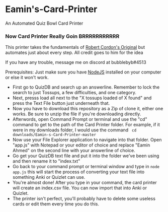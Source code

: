 # Eamin's-Card-Printer
An Automated Quiz Bowl Card Printer


### Now Card Printer Really Goin BRRRRRRRRRRR

This printer takes the fundamentals of [Robert Cordon's Original](https://drive.google.com/file/d/13Fwlw12VGM0xOcp8svfm9j8xEJJT5hSo/view) but automates just about every step. All credit goes to him for the idea

If you have any trouble, message me on discord at bubblebyb#4513

Prerequisites:
Just make sure you have [NodeJS](https://nodejs.org/en/download/) installed on your computer or else it won't work.

* First go to QuizDB and search up an answerline. Remember to lock the search to just Tossups, a few difficulties, and one category.
* Next, presss load all next to the "X tossups loaded of X found" and press the Text File button just underneath that.
* Now you have to download this repository as a Zip of clone it, either one works. Be sure to unzip the file if you're downloading directly.
* Afterwords, open Command Prompt or terminal and use the "cd" command to get to the path of the Card Printer folder. For example, if it were in my downloads folder, I would use the command 
<code> cd downloads/Eamin-s-Card-Printer-master </code>
* Now use your File Explorer application to navigate into that folder. Open "app.js" with Notepad or your editor of choice and replace "Eamin Ahmed" on the second line with your answerline of choice.
* Go get your QuizDB text file and put it into the folder we've been using and then rename it to "index.txt"
* Go back to your command prompt or terminal window and type in <code>node app.js</code> this will start the process of converting your text file into something Anki or Quizlet can use.
* You're almost done! After you type in your command, the card printer will create an index.csv file. You can now import that into Anki or Quizlet.
* The printer isn't perfect, you'll probably have to delete some useless cards or edit them every time you do this.

 
